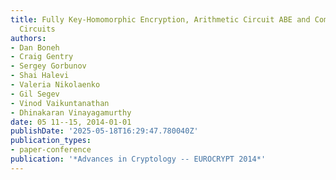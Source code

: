 ```yaml
---
title: Fully Key-Homomorphic Encryption, Arithmetic Circuit ABE and Compact Garbled
  Circuits
authors:
- Dan Boneh
- Craig Gentry
- Sergey Gorbunov
- Shai Halevi
- Valeria Nikolaenko
- Gil Segev
- Vinod Vaikuntanathan
- Dhinakaran Vinayagamurthy
date: 05 11--15, 2014-01-01
publishDate: '2025-05-18T16:29:47.780040Z'
publication_types:
- paper-conference
publication: '*Advances in Cryptology -- EUROCRYPT 2014*'
---
```

